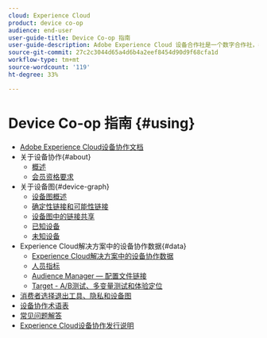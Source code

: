 ```yaml
---
cloud: Experience Cloud
product: device co-op
audience: end-user
user-guide-title: Device Co-op 指南
user-guide-description: Adobe Experience Cloud 设备合作社是一个数字合作社，参与该合作社的客户可共享设备关联信息。此信息可帮助他们为客户提供有价值且一致的跨设备体验。
source-git-commit: 27c2c3044d65a4d6b4a2eef8454d90d9f68cfa1d
workflow-type: tm+mt
source-wordcount: '119'
ht-degree: 33%

---
```



# Device Co-op 指南 {#using}

+ [Adobe Experience Cloud设备协作文档](home.md)
+ 关于设备协作{#about}
   + [概述](about/overview.md)
   + [会员资格要求](about/requirements.md)
+ 关于设备图{#device-graph}
   + [设备图概述](processes/device-graph-overview.md)
   + [确定性链接和可能性链接](processes/links.md)
   + [设备图中的链接共享](processes/link-sharing.md)
   + [已知设备](processes/known-device.md)
   + [未知设备](processes/unknown-device.md)
+ Experience Cloud解决方案中的设备协作数据{#data}
   + [Experience Cloud解决方案中的设备协作数据](other-solutions/other-solutions.md)
   + [人员指标](other-solutions/people.md)
   + [Audience Manager — 配置文件链接](other-solutions/proflie-link.md)
   + [Target - A/B测试、多变量测试和体验定位](other-solutions/target.md)
+ [消费者选择退出工具、隐私和设备图](privacy.md)
+ [设备协作术语表](glossary.md)
+ [常见问题解答](faq.md)
+ [Experience Cloud设备协作发行说明](release-notes.md)
